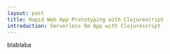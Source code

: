```yaml
---
layout: post
title: Rapid Web App Prototyping with Clojurescript
introduction: Serverless Om App with Clojurescript
---
```


blablaba